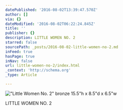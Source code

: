 ```yaml
---
datePublished: '2016-08-02T13:39:47.570Z'
author: []
via: {}
dateModified: '2016-08-02T06:22:24.845Z'
title: ''
publisher: {}
description: LITTLE WOMEN NO. 2
starred: false
sourcePath: _posts/2016-08-02-little-women-no-2.md
inFeed: true
hasPage: true
inNav: false
url: little-women-no-2/index.html
_context: 'http://schema.org'
_type: Article

---
```

!["Little Women No. 2"  bronze                                                                           15.5"h x 8.5"d x 6.5"w](https://s3-us-west-2.amazonaws.com/the-grid-img/p/7a067756b95f4f0bb1e71d877bf4b7a3403f346c.jpg)

LITTLE WOMEN NO. 2